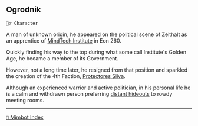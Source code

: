 ## Ogrodnik

`🧙‍♂️ Character`

A man of unknown origin, he appeared on the political scene of Zeithalt as an apprentice of [MindTech Institute](<https://zeithalt.github.io/r/mindtech_institute.html>) in Eon 260.

Quickly finding his way to the top during what some call Institute's Golden Age, he became a member of its Government. 

However, not a long time later, he resigned from that position and sparkled the creation of the 4th Faction, [Protectores Silva](<https://zeithalt.github.io/r/protectores_silva.html>).

Although an experienced warrior and active politician, in his personal life he is a calm and withdrawn person preferring [distant hideouts](<https://zeithalt.github.io/r/botanical_garden.html>) to rowdy meeting rooms.

-----
[`📑` Mimbot Index](<https://zeithalt.github.io/r/#e810>)
<!---
keywords: ogorod, tree, hugger
aliases: 
-->